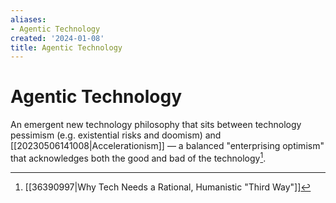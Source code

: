 ```yaml
---
aliases:
- Agentic Technology
created: '2024-01-08'
title: Agentic Technology
---
```


# Agentic Technology

An emergent new technology philosophy that sits between technology pessimism (e.g. existential risks and doomism) and [[20230506141008|Accelerationism]] — a balanced "enterprising optimism" that acknowledges both the good and bad of the technology[^1].

[^1]: [[36390997|Why Tech Needs a Rational, Humanistic "Third Way"]]